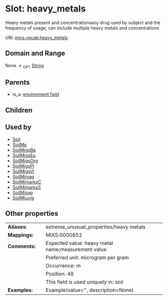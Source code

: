 
# Slot: heavy_metals


Heavy metals present and concentrationsany drug used by subject and the frequency of usage; can include multiple heavy metals and concentrations

URI: [mixs.vocab:heavy_metals](https://w3id.org/mixs/vocab/heavy_metals)


## Domain and Range

None ->  <sub>OPT</sub> [String](types/String.md)

## Parents

 *  is_a: [environment field](environment_field.md)

## Children


## Used by

 * [Soil](Soil.md)
 * [SoilMe](SoilMe.md)
 * [SoilMigsBa](SoilMigsBa.md)
 * [SoilMigsEu](SoilMigsEu.md)
 * [SoilMigsOrg](SoilMigsOrg.md)
 * [SoilMigsPl](SoilMigsPl.md)
 * [SoilMigsVi](SoilMigsVi.md)
 * [SoilMimag](SoilMimag.md)
 * [SoilMimarksC](SoilMimarksC.md)
 * [SoilMimarksS](SoilMimarksS.md)
 * [SoilMisag](SoilMisag.md)
 * [SoilMiuvig](SoilMiuvig.md)

## Other properties

|  |  |  |
| --- | --- | --- |
| **Aliases:** | | extreme_unusual_properties/heavy metals |
| **Mappings:** | | MIXS:0000652 |
| **Comments:** | | Expected value: heavy metal name;measurement value |
|  | | Preferred unit: microgram per gram |
|  | | Occurrence: m |
|  | | Position: 48 |
|  | | This field is used uniquely in: soil |
| **Examples:** | | Example(value='', description=None) |

